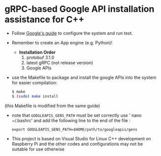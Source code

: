 # gRPC-based Google API installation assistance for C++
 - Follow [Google's guide](https://github.com/GoogleCloudPlatform/cpp-docs-samples/tree/master/speech/api) to configure the system and run test.
 - Remember to create an App engine (e.g. Python)!
 
	- **Installation Order**
		1. protobuf 3.1.0
		2. latest gRPC (not release version)
		3. Google APIs

- use the Makefile to package and install the google APIs into the system for easier compilation:
 
	```sh
	$ make
	$ (sudo) make install
	```

(this Makefile is modified from the same guide)
- note that `GOOGLEAPIS_GENS_PATH` must be set correctly
use ' nano ~/.bashrc' and add the following line to the end of the file :
	```
	export GOOGLEAPIS_GENS_PATH=$HOME/path/to/googleapis/gens
	```
- This project is based on Visual Studio for Linux C++ development on Raspberry Pi and the other codes and configurations may not be suitable for use otherwise
